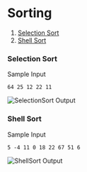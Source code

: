 # Sorting

1.  [Selection Sort](https://github.com/quintanillach/mssa-sample-portfolio/tree/master/Conceptual/Sorting#selection-sort)
2.  [Shell Sort](https://github.com/quintanillach/mssa-sample-portfolio/tree/master/Conceptual/Sorting#shell-sort)

### Selection Sort


Sample Input

```
64 25 12 22 11
```

![SelectionSort Output](https://github.com/quintanillach/mssa-sample-portfolio/blob/master/images/SelectionSort.PNG)

### Shell Sort


Sample Input

```
5 -4 11 0 18 22 67 51 6
```

![ShellSort Output](https://github.com/quintanillach/mssa-sample-portfolio/blob/master/images/ShellSort.PNG)